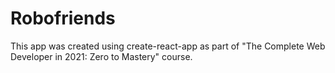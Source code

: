 # Robofriends 

This app was created using create-react-app as part of "The Complete Web Developer in 2021: Zero to Mastery" course.